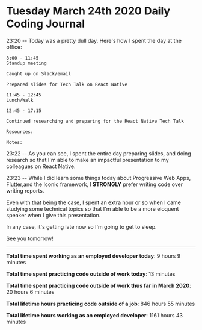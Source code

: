 # Tuesday March 24th 2020 Daily Coding Journal

23:20 -- Today was a pretty dull day. Here's how I spent the day at the office:
```
8:00 - 11:45
Standup meeting

Caught up on Slack/email

Prepared slides for Tech Talk on React Native

11:45 - 12:45
Lunch/Walk

12:45 - 17:15

Continued researching and preparing for the React Native Tech Talk

Resources:

Notes:
```
23:22 -- As you can see, I spent the entire day preparing slides, and doing research so that I'm able to make an impactful presentation to my colleagues on React Native.

23:23 -- While I did learn some things today about Progressive Web Apps, Flutter,and the Iconic framework, I **STRONGLY** prefer writing code over writing reports.

Even with that being the case, I spent an extra hour or so when I came studying some technical topics so that I'm able to be a more eloquent speaker when I give this presentation.

In any case, it's getting late now so I'm going to get to sleep.

See you tomorrow!
___
**Total time spent working as an employed developer today**: 9 hours 9 minutes

**Total time spent practicing code outside of work today**: 13 minutes

**Total time spent practicing code outside of work thus far in March 2020**: 20 hours 6 minutes

**Total lifetime hours practicing code outside of a job**: 846 hours 55 minutes

**Total lifetime hours working as an employed developer**: 1161 hours 43 minutes 